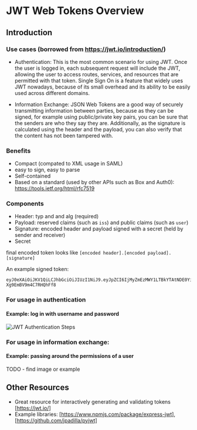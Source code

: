 # JWT Web Tokens Overview

## Introduction

### Use cases (borrowed from https://jwt.io/introduction/)
* Authentication: This is the most common scenario for using JWT. Once the user
is logged in, each subsequent request will include the JWT, allowing the user
to access routes, services, and resources that are permitted with that token.
Single Sign On is a feature that widely uses JWT nowadays, because of its
small overhead and its ability to be easily used across different domains.

* Information Exchange: JSON Web Tokens are a good way of securely transmitting
information between parties, because as they can be signed, for example using
public/private key pairs, you can be sure that the senders are who they say
they are. Additionally, as the signature is calculated using the header and
the payload, you can also verify that the content has not been tampered with.


### Benefits

* Compact (compated to XML usage in SAML)
* easy to sign, easy to parse
* Self-contained
* Based on a standard (used by other APIs such as Box and Auth0): https://tools.ietf.org/html/rfc7519


### Components
* Header: typ and and alg (required)
* Payload: reserved claims (such as `iss`) and public claims (such as `user`)
* Signature: encoded header and payload signed with a secret (held by sender and receiver)
* Secret

final encoded token looks like `[encoded header].[encoded payload].[signature]`

An example signed token:

```
eyJ0eXAiOiJKV1QiLCJhbGciOiJIUzI1NiJ9.eyJpZCI6IjMyZmEzMWY1LTBkYTAtNDE0Yi04NGNmLTdiYWE0ZDc2YTdjMiIsImlhdCI6MTQ2MTI1NTE2MiwiZXhwIjoxNDYxMjczMTYyfQ.b3bQBhLqBnxTaO6EevMykOk-Xg9EmBV9m4C7RHQhFf8
```

### For usage in authentication
#### Example: log in with username and password
![JWT Authentication Steps](https://cdn.auth0.com/content/jwt/jwt-diagram.png)

### For usage in information exchange:
#### Example: passing around the permissions of a user

TODO - find image or example

## Other Resources

* Great resource for interactively generating and validating tokens [https://jwt.io/]
* Example libraries: [https://www.npmjs.com/package/express-jwt], [https://github.com/jpadilla/pyjwt]
